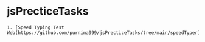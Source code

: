 # jsPrecticeTasks

```
1. [Speed Typing Test Web(https://github.com/purnima999/jsPrecticeTasks/tree/main/speedTyper)]
```
